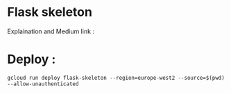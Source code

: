 # Flask skeleton

Explaination and Medium link : 

# Deploy : 

```
gcloud run deploy flask-skeleton --region=europe-west2 --source=$(pwd) --allow-unauthenticated
```